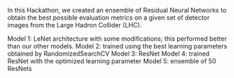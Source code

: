 In this Hackathon, we created an ensemble of Residual Neural Networks to obtain the best possible evaluation metrics on a given set of detector images from the Large Hadron Collider (LHC).


Model 1: LeNet architecture with some modifications; this performed better than our other models.
Model 2: trained using the best learning parameters obtained by RandomizedSearchCV
Model 3: ResNet
Model 4: trained ResNet with the optimized learning parameter
Model 5: ensemble of 50 ResNets